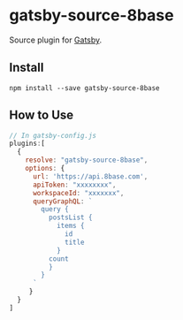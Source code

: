 # gatsby-source-8base

Source plugin for [Gatsby](https://www.gatsbyjs.org/).

## Install

`npm install --save gatsby-source-8base`

## How to Use

```javascript
// In gatsby-config.js
plugins:[
  {
    resolve: "gatsby-source-8base",
    options: {
      url: 'https://api.8base.com',
      apiToken: "xxxxxxxx",
      workspaceId: "xxxxxxx",
      queryGraphQL: `
        query {
          postsList {
            items {
              id
              title
            }
          count
          }
        }
      `
     }
  }
]
```
